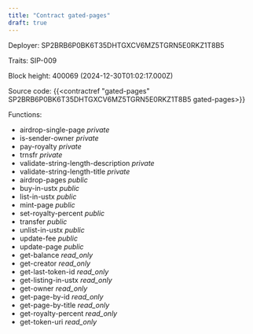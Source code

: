 ```yaml
---
title: "Contract gated-pages"
draft: true
---
```

Deployer: SP2BRB6P0BK6T35DHTGXCV6MZ5TGRN5E0RKZ1T8B5

Traits:
SIP-009 



Block height: 400069 (2024-12-30T01:02:17.000Z)

Source code: {{<contractref "gated-pages" SP2BRB6P0BK6T35DHTGXCV6MZ5TGRN5E0RKZ1T8B5 gated-pages>}}

Functions:

* airdrop-single-page _private_
* is-sender-owner _private_
* pay-royalty _private_
* trnsfr _private_
* validate-string-length-description _private_
* validate-string-length-title _private_
* airdrop-pages _public_
* buy-in-ustx _public_
* list-in-ustx _public_
* mint-page _public_
* set-royalty-percent _public_
* transfer _public_
* unlist-in-ustx _public_
* update-fee _public_
* update-page _public_
* get-balance _read_only_
* get-creator _read_only_
* get-last-token-id _read_only_
* get-listing-in-ustx _read_only_
* get-owner _read_only_
* get-page-by-id _read_only_
* get-page-by-title _read_only_
* get-royalty-percent _read_only_
* get-token-uri _read_only_
